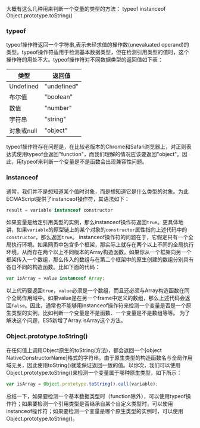 大概有这么几种用来判断一个变量的类型的方法：
typeof
instanceof
Object.prototype.toString()

### typeof
typeof操作符返回一个字符串,表示未经求值的操作数(unevaluated operand)的类型。typeof操作符适用于检测基本数据类型，但在检测引用类型的值时，这个操作符的用处不大。typeof操作符对不同数据类型的返回值如下表：

类型  |返回值
------------- | -------------
Undefined  | "undefined"
布尔值  | "boolean"
数值 | "number"
字符串 | "string"
对象或null | "object"

typeof操作符存在问题是，在比较老版本的Chrome和Safari浏览器上，对正则表达式使用typeof会返回"function"，而我们理解的情况应该要返回"object"。因此，用typeof来判断一个变量是不是函数会出现兼容性问题。
### instanceof
通常，我们并不是想知道某个值时对象，而是想知道它是什么类型的对象。为此ECMAScript提供了instanceof操作符，其语法如下：
```javascript
result = variable instanceof constructor
```
如果变量是给定引用类型的实例，那么instanceof操作符返回`true`。更具体地讲，如果`variable`的原型链上的某个对象的`constructor`属性指向上述代码中的`constructor`，那么返回`true`。
instanceof操作符的问题在于，它假定只有一个全局执行环境。如果网页中包含多个框架，那实际上就存在两个以上不同的全局执行环境，从而存在两个以上不同版本的Array构造函数。如果你从一个框架向另一个框架传入一个数组，那么传入的数组与在第二个框架中的原生创建的数组分别具有各自不同的构造函数。比如下面的代码：
```javascript
var isArray = value instanceof Array;
```
以上代码要返回`true`，`value`必须是一个数组，而且还必须与Array构造函数在同个全局作用域中。如果value是在另一个frame中定义的数组，那么上述代码会返回`false`。因此，通常也不能够用instanceof操作符来检测一个变量是否是一个原生类型的实例，比如判断一个变量是不是函数、一个变量是不是数组等等。
为了解决这个问题，ES5新增了Array.isArray这个方法。
### Object.prototype.toString()
在任何值上调用Object原生的toString(方法)，都会返回一个[object NativeConstructorName]格式的字符串。由于原生类型的构造函数名与全局作用域无关，因此使用toString()就能保证返回一致的值。以你次，我们可以使用Object.prototype.toString()来检测一个变量属于哪种原生类型，如下所示：
```javascript
var isArray = Object.prototype.toString().call(variable);
```


总结一下，如果要检测一个基本数据类型时（function除外），可以使用typeof操作符；如果要检测一个引用类型是否继承自某个自定义类型时，可以使用instanceof操作符；如果要检测一个变量是哪个原生类型的实例时，可以使用Object.prototype.toString()。